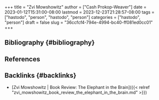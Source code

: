 +++
title = "Zvi Mowshowitz"
author = ["Cash Prokop-Weaver"]
date = 2023-01-12T15:31:00-08:00
lastmod = 2023-12-23T21:28:57-08:00
tags = ["hastodo", "person", "hastodo", "person"]
categories = ["hastodo", "person"]
draft = false
slug = "36ccfcf4-794e-4994-bc40-ff081ed0cc01"
+++

## Bibliography {#bibliography}

## References

<style>.csl-entry{text-indent: -1.5em; margin-left: 1.5em;}</style><div class="csl-bib-body">
</div>



## Backlinks {#backlinks}

-   [Zvi Mowshowitz | Book Review: The Elephant in the Brain]({{< relref "zvi_mowshowitz_book_review_the_elephant_in_the_brain.md" >}})
